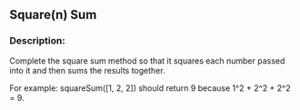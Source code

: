## Square(n) Sum

### Description:

Complete the square sum method so that it squares each number passed into it and then sums the results together.

For example: squareSum([1, 2, 2]) should return 9 because 1^2 + 2^2 + 2^2 = 9.
